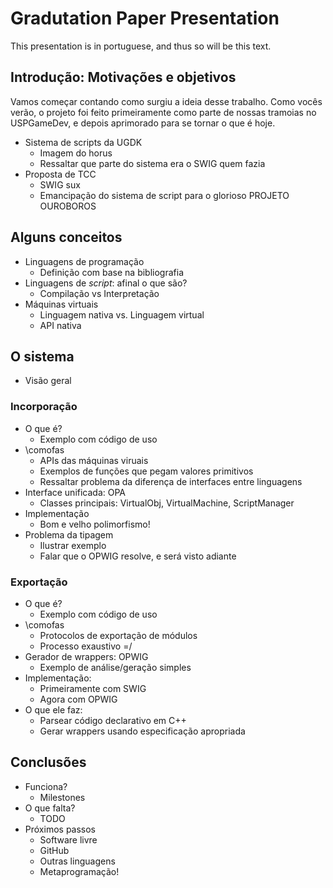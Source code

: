 
Gradutation Paper Presentation
==============================

This presentation is in portuguese, and thus so will be this text.

Introdução: Motivações e objetivos
----------------------------------
  Vamos começar contando como surgiu a ideia desse trabalho. Como vocês verão,
  o projeto foi feito primeiramente como parte de nossas tramoias no USPGameDev,
  e depois aprimorado para se tornar o que é hoje.
  + Sistema de scripts da UGDK
    - Imagem do horus
    - Ressaltar que parte do sistema era o SWIG quem fazia
  + Proposta de TCC
    - SWIG sux
    - Emancipação do sistema de script para o glorioso PROJETO OUROBOROS

Alguns conceitos
----------------
  + Linguagens de programação
    - Definição com base na bibliografia
  + Linguagens de *script*: afinal o que são?
    - Compilação vs Interpretação
  + Máquinas virtuais
    - Linguagem nativa vs. Linguagem virtual
    - API nativa

O sistema
---------
  + Visão geral

### Incorporação
  + O que é?
    - Exemplo com código de uso
  + \comofas
    - APIs das máquinas viruais
    - Exemplos de funções que pegam valores primitivos
    - Ressaltar problema da diferença de interfaces entre linguagens
  + Interface unificada: OPA
    - Classes principais: VirtualObj, VirtualMachine, ScriptManager
  + Implementação
    - Bom e velho polimorfismo!
  + Problema da tipagem
    - Ilustrar exemplo
    - Falar que o OPWIG resolve, e será visto adiante

### Exportação
  + O que é?
    - Exemplo com código de uso
  + \comofas
    - Protocolos de exportação de módulos
    - Processo exaustivo =/
  + Gerador de wrappers: OPWIG
    - Exemplo de análise/geração simples
  + Implementação:
    - Primeiramente com SWIG
    - Agora com OPWIG
  + O que ele faz:
    - Parsear código declarativo em C++
    - Gerar wrappers usando especificação apropriada

Conclusões
----------
  + Funciona?
    - Milestones
  + O que falta?
    - TODO
  + Próximos passos
    - Software livre
    - GitHub
    - Outras linguagens
    - Metaprogramação!


